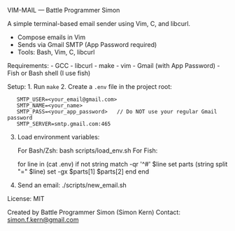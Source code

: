 
   VIM-MAIL — Battle Programmer Simon
 
   A simple terminal-based email sender using Vim, C, and libcurl.
 
   - Compose emails in Vim
   - Sends via Gmail SMTP (App Password required)
   - Tools: Bash, Vim, C, libcurl
 
   Requirements:
    - GCC
    - libcurl
    - make
    - vim
    - Gmail (with App Password)
    - Fish or Bash shell (I use fish)
 
   Setup:
    1. Run `make`
    2. Create a `.env` file in the project root:
 
       SMTP_USER=<your_email@gmail.com>
       SMTP_NAME=<your_name>
       SMTP_PASS=<your_app_password>   // Do NOT use your regular Gmail password
       SMTP_SERVER=smtp.gmail.com:465
 
   3. Load environment variables:
 
      For Bash/Zsh:
        bash scripts/load_env.sh
      For Fish:
      
       for line in (cat .env)
           if not string match -qr '^#' $line
               set parts (string split "=" $line)
               set -gx $parts[1] $parts[2]
           end
       end
 
   4. Send an email:
       ./scripts/new_email.sh
 
   License: MIT
 
   Created by Battle Programmer Simon (Simon Kern)
   Contact: simon.f.kern@gmail.com
